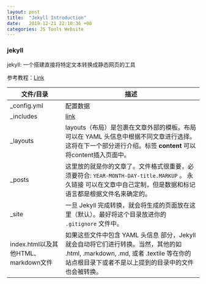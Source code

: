 ```yaml
---
layout: post
title:  "Jekyll Introduction"
date:   2019-12-21 22:10:36 +08
categories: JS Tools Website
---
```


### jekyll

jekyll: 一个搭建直接将特定文本转换成静态网页的工具

参考教程：[Link](https://jekyllcn.com/docs/home/)

|文件/目录|描述|
|---|---|
|_config.yml|配置数据| 
|_includes|[link](https://jekyllcn.com/docs/structure/)| 
|_layouts|layouts（布局）是包裹在文章外部的模板。布局可以在 YAML 头信息中根据不同文章进行选择。 这将在下一个部分进行介绍。标签 **content** 可以将content插入页面中。|
|_posts|这里放的就是你的文章了。文件格式很重要，必须要符合: `YEAR-MONTH-DAY-title.MARKUP` 。 永久链接 可以在文章中自己定制，但是数据和标记语言都是根据文件名来确定的。|
|_site|一旦 Jekyll 完成转换，就会将生成的页面放在这里（默认）。最好将这个目录放进你的 `.gitignore` 文件中。|
|index.html以及其他HTML、markdown文件|如果这些文件中包含 YAML 头信息 部分，Jekyll 就会自动将它们进行转换。当然，其他的如 .html, .markdown, .md, 或者 .textile 等在你的站点根目录下或者不是以上提到的目录中的文件也会被转换。|


